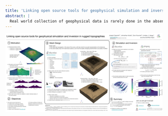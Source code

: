 ```yaml
---
title: 'Linking open source tools for geophysical simulation and inversion in rugged topographies'
abstract: |
  Real world collection of geophysical data is rarely done in the absence of topographic effects, and incorporating topography into our interpretations, through forward simulations and inversions, requires us to represent the continuous surface with a discretized earth model. Designing meshes that take topography into account is often a challenge because we need to accurately model the topography (where we often take our measurements), and accurately represent the geophysical method. Meshes can be structured, semi-structured or unstructured. The simplest approaches use structured meshes made of rectangular prisms. This can lead to issues near the surface due to the pixelated representation of topography if our observation is near the edge of a surface cell. Simple approaches also require fine discretization of the subsurface with large numbers of cells to accurately represent rugged topographies. Semi-structured meshes, such as quadtree and octree meshes, can be locally refined near the surface without a large increase in the total number of cells but still use a pixelated representation of topography. Unstructured meshes made of arbitrary tetrahedral or curvilinear cells can follow topography closely with a smaller number of cells, but these types of meshes are generally difficult to create and visualize. We use a combination of open source tools and demonstrate our workflow for designing meshes with a rugged topography, and apply these methods to a DC resistivity inversion. We make use of the Discretize package to design rectilinear, octree, and curvilinear meshes using built-in tools. We integrate gmsh into the workflow to create tetrahedral meshes that follow topography which are then imported into Discretize. Discretize, which is built upon the open source Numpy and Scipy packages, defines finite volume numerical partial differential operators for each mesh. SimPEG then uses these abstract operators to set up and solve the DC resistivity forward and inverse operations in a manner that allows us to easily interchange each type of mesh within the framework. All of these mesh types are representable in Pyvista, which we use to visualize recovered inversion models. We make these workflows available through the SimPEG organization as examples for others to build off and generalize to their own problems.
---
```


![capritto-2022-eposter](presentation/capriotti_2022_eposter.png)
